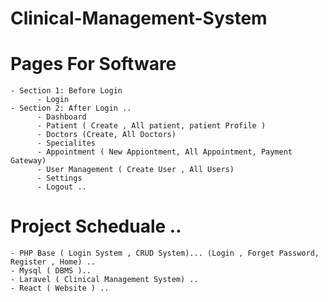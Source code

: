 # Clinical-Management-System
# Pages For Software 
    - Section 1: Before Login
          - Login
    - Section 2: After Login ..
          - Dashboard
          - Patient ( Create , All patient, patient Profile )
          - Doctors (Create, All Doctors)
          - Specialites
          - Appointment ( New Appiontment, All Appointment, Payment Gateway)
          - User Management ( Create User , All Users)
          - Settings
          - Logout ..
# Project Scheduale ..
    - PHP Base ( Login System , CRUD System)... (Login , Forget Password, Register , Home) ..
    - Mysql ( DBMS )..
    - Laravel ( Clinical Management System) ..
    - React ( Website ) ..

